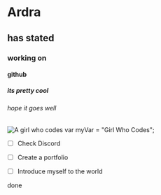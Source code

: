 # Ardra
## has stated
### working on
#### github
##### its pretty cool
###### hope it goes well
![A girl who codes](https://encrypted-tbn0.gstatic.com/images?q=tbn:ANd9GcRLtL8iotrJoGXJfYxNetnCaFnplBuCC1quSA1hQjas2A&s)
var myVar = "Girl Who Codes";
- [ ] Check Discord
- [ ] Create a portfolio
- [ ] Introduce myself to the world






done

